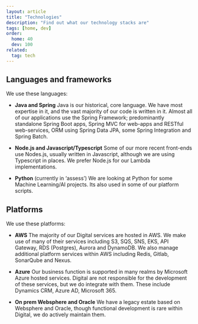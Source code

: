 ```yaml
---
layout: article
title: "Technologies"
description: "Find out what our technology stacks are"
tags: [home, dev]
order: 
  home: 40
  dev: 100
related:
  tag: tech
---
```

## Languages and frameworks

We use these languages:

* __Java and Spring__
  Java is our historical, core language. We have most expertise in it, and the vast majority of our code is written in it.
  Almost all of our applications use the Spring Framework; predominantly standalone Spring Boot apps, Spring MVC for web-apps and RESTful web-services, ORM using Spring Data JPA, some Spring Integration and Spring Batch.

* __Node.js and Javascript/Typescript__
  Some of our more recent front-ends use Nodes.js, usually written in Javascript, although we are using Typescript in places.
  We prefer Node.js for our Lambda implementations.

* __Python__ (currently in ‘assess’)
  We are looking at Python for some Machine Learning/AI projects. Its also used in some of our platform scripts.

## Platforms

We use these platforms:

* __AWS__
  The majority of our Digital services are hosted in AWS. We make use of many of their services including S3, SQS, SNS, EKS, API Gateway, RDS (Postgres), Aurora and DynamoDB. We also manage additional platform services within AWS including Redis, Gitlab, SonarQube and Nexus.

* __Azure__
  Our business function is supported in many realms by Microsoft Azure hosted services. Digital are not responsible for the development of these services, but we do integrate with them. These include Dynamics CRM, Azure AD, Microsoft 365.

* __On prem Websphere and Oracle__
  We have a legacy estate based on Websphere and Oracle, though functional development is rare within Digital, we do actively maintain them.
